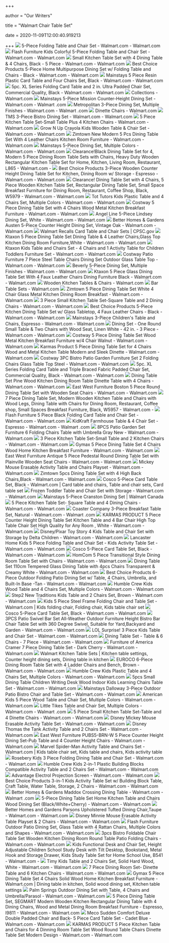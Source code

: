 +++
        
author = "Our Writers"
        
title = "Walmart Chair Table Set"
        
date = 2020-11-09T12:00:40.919213
        
+++
[ ![](https://i5.walmartimages.com/asr/0f20a4ce-f61a-4a56-ae0d-12936c2a2c5f_1.0b95343e22f6cf224a66f927da853bc1.jpeg?odnWidth=612&odnHeight=612&odnBg=ffffff)](https://i5.walmartimages.com/asr/0f20a4ce-f61a-4a56-ae0d-12936c2a2c5f_1.0b95343e22f6cf224a66f927da853bc1.jpeg?odnWidth=612&odnHeight=612&odnBg=ffffff) 5-Piece Folding Table and Chair Set - Walmart.com - Walmart.com
[ ![](https://i5.walmartimages.com/asr/9d0a272e-8e09-4c5a-ade1-e0e2161e2866_2.0bdfc627ecacc165975de632806802c0.jpeg?odnWidth=612&odnHeight=612&odnBg=ffffff)](https://i5.walmartimages.com/asr/9d0a272e-8e09-4c5a-ade1-e0e2161e2866_2.0bdfc627ecacc165975de632806802c0.jpeg?odnWidth=612&odnHeight=612&odnBg=ffffff) Flash Furniture Kids Colorful 5-Piece Folding Table and Chair Set - Walmart.com  - Walmart.com
[ ![](https://i5.walmartimages.com/asr/8f9f086c-7162-4131-949a-0c20d801e239_1.9379f16992e3290f9c4945410fd1266e.jpeg)](https://i5.walmartimages.com/asr/8f9f086c-7162-4131-949a-0c20d801e239_1.9379f16992e3290f9c4945410fd1266e.jpeg) Small Kitchen Table Set with 4 Dining Table & 4 Chairs&#44; Black - 5 Piece  - Walmart.com - Walmart.com
[ ![](https://i5.walmartimages.com/asr/56fedf74-1113-42d0-bf02-0d57cd2ea81a_1.b3612b98379f7ef8850cde1a241a9151.jpeg)](https://i5.walmartimages.com/asr/56fedf74-1113-42d0-bf02-0d57cd2ea81a_1.b3612b98379f7ef8850cde1a241a9151.jpeg) Best Choice Products 5-Piece Home Multipurpose Dining Set w/ Folding Table  and Chairs - Black - Walmart.com - Walmart.com
[ ![](https://i5.walmartimages.com/asr/421d20e3-4f23-46a7-8ca4-0de8ca3b0587_1.982e6daeb0186f98d49bb3b5135913ca.jpeg?odnWidth=612&odnHeight=612&odnBg=ffffff)](https://i5.walmartimages.com/asr/421d20e3-4f23-46a7-8ca4-0de8ca3b0587_1.982e6daeb0186f98d49bb3b5135913ca.jpeg?odnWidth=612&odnHeight=612&odnBg=ffffff) Mainstays 5 Piece Resin Plastic Card Table and Four Chairs Set, Black -  Walmart.com - Walmart.com
[ ![](https://i5.walmartimages.com/asr/378fb9b9-4793-4473-b0fa-c38f71df3f29_1.81c88f0d382ddab5edd7060c32c8679d.jpeg?odnWidth=612&odnHeight=612&odnBg=ffffff)](https://i5.walmartimages.com/asr/378fb9b9-4793-4473-b0fa-c38f71df3f29_1.81c88f0d382ddab5edd7060c32c8679d.jpeg?odnWidth=612&odnHeight=612&odnBg=ffffff) 5pc. XL Series Folding Card Table and 2 in. Ultra Padded Chair Set,  Commercial Quality, Black - Walmart.com - Walmart.com
[ ![](https://i5.walmartimages.com/asr/2d0a736c-6fd4-4c1d-a4e4-a94c8f5c3c9e_1.16281888b8920ce2eff409241e8d9d4f.jpeg?odnWidth=450&odnHeight=450&odnBg=ffffff)](https://i5.walmartimages.com/asr/2d0a736c-6fd4-4c1d-a4e4-a94c8f5c3c9e_1.16281888b8920ce2eff409241e8d9d4f.jpeg?odnWidth=450&odnHeight=450&odnBg=ffffff) Collections - Walmart.com
[ ![](https://i5.walmartimages.com/asr/658aa487-6a93-4dbe-b2e2-3f842c5fbcca_1.2c63c27c7fc213cd9b00839d00160b80.jpeg?odnWidth=612&odnHeight=612&odnBg=ffffff)](https://i5.walmartimages.com/asr/658aa487-6a93-4dbe-b2e2-3f842c5fbcca_1.2c63c27c7fc213cd9b00839d00160b80.jpeg?odnWidth=612&odnHeight=612&odnBg=ffffff) Mainstays 5-Piece Mission Counter-Height Dining Set - Walmart.com - Walmart .com
[ ![](https://i5.walmartimages.com/asr/35b4b8ee-222c-4fb4-92a6-1d639b9940a7_1.1f9eb59a1b4250301cb52f8966b8d340.jpeg?odnWidth=612&odnHeight=612&odnBg=ffffff)](https://i5.walmartimages.com/asr/35b4b8ee-222c-4fb4-92a6-1d639b9940a7_1.1f9eb59a1b4250301cb52f8966b8d340.jpeg?odnWidth=612&odnHeight=612&odnBg=ffffff) Metropolitan 3-Piece Dining Set, Multiple Finishes - Walmart.com - Walmart .com
[ ![](https://i5.walmartimages.com/asr/abe25048-013e-4a6a-9832-8ec27a82c270_1.acdbd446891e4f536ea3f6a07b67c7ed.jpeg)](https://i5.walmartimages.com/asr/abe25048-013e-4a6a-9832-8ec27a82c270_1.acdbd446891e4f536ea3f6a07b67c7ed.jpeg) Dinette Chairs - Walmart.com
[ ![](https://i5.walmartimages.com/asr/46bd3dfd-bc3b-4962-bb2c-c049bd11df5b_1.072a2a020128ca360cd24454f6226d20.jpeg)](https://i5.walmartimages.com/asr/46bd3dfd-bc3b-4962-bb2c-c049bd11df5b_1.072a2a020128ca360cd24454f6226d20.jpeg) TMS 3-Piece Bistro Dining Set - Walmart.com - Walmart.com
[ ![](https://i5.walmartimages.com/asr/1249a574-74ed-40f7-933c-eaa46d8fad53_1.454816d661492d1d6a9fcdbf24d33d23.jpeg?odnWidth=612&odnHeight=612&odnBg=ffffff)](https://i5.walmartimages.com/asr/1249a574-74ed-40f7-933c-eaa46d8fad53_1.454816d661492d1d6a9fcdbf24d33d23.jpeg?odnWidth=612&odnHeight=612&odnBg=ffffff) 5 Piece Kitchen Table Set-Small Table Plus 4 Kitchen Chairs - Walmart.com -  Walmart.com
[ ![](https://i5.walmartimages.com/asr/926df0c0-e833-4e6a-920b-7f9dee874b23_1.5c76a1cd0e17ab043794cfb1b8d41232.jpeg?odnWidth=612&odnHeight=612&odnBg=ffffff)](https://i5.walmartimages.com/asr/926df0c0-e833-4e6a-920b-7f9dee874b23_1.5c76a1cd0e17ab043794cfb1b8d41232.jpeg?odnWidth=612&odnHeight=612&odnBg=ffffff) Grow N Up Crayola Kids Wooden Table & Chair Set - Walmart.com - Walmart.com
[ ![](https://i5.walmartimages.com/asr/bcbdce6e-252c-4a99-bf8c-b6bac994bcf8.ca30eb6183c28be5b5556cc8664229c2.jpeg?odnWidth=612&odnHeight=612&odnBg=ffffff)](https://i5.walmartimages.com/asr/bcbdce6e-252c-4a99-bf8c-b6bac994bcf8.ca30eb6183c28be5b5556cc8664229c2.jpeg?odnWidth=612&odnHeight=612&odnBg=ffffff) Zimtown New Modern 5 Pcs Dining Table Set With 4 Leather Chairs Kitchen  Room Furniture - Walmart.com - Walmart.com
[ ![](https://i5.walmartimages.com/asr/fa44a87f-8b85-4f61-84e0-831630fe6eb7_1.4a461d9a81069c3889e3036e6a734a5f.jpeg)](https://i5.walmartimages.com/asr/fa44a87f-8b85-4f61-84e0-831630fe6eb7_1.4a461d9a81069c3889e3036e6a734a5f.jpeg) Mainstays 5-Piece Dining Set, Multiple Colors - Walmart.com - Walmart.com
[ ![](https://i5.walmartimages.com/asr/3b935cb0-db30-42b6-9f78-a7d9f790d0cc_2.1390580115319c875ab8fe3ef2a82cf9.jpeg?odnWidth=612&odnHeight=612&odnBg=ffffff)](https://i5.walmartimages.com/asr/3b935cb0-db30-42b6-9f78-a7d9f790d0cc_2.1390580115319c875ab8fe3ef2a82cf9.jpeg?odnWidth=612&odnHeight=612&odnBg=ffffff) Clearance!Black Dining Table Set for 4, Modern 5 Piece Dining Room Table  Sets with Chairs, Heavy Duty Wooden Rectangular Kitchen Table Set for Home,  Kitchen, Living Room, Restaurant, L865 - Walmart.com -
[ ![](https://i5.walmartimages.com/asr/c157400b-7407-487f-b67d-3bde95705909.1a1b4903c60a7f49e47efa5a1a4837c0.jpeg?odnWidth=612&odnHeight=612&odnBg=ffffff)](https://i5.walmartimages.com/asr/c157400b-7407-487f-b67d-3bde95705909.1a1b4903c60a7f49e47efa5a1a4837c0.jpeg?odnWidth=612&odnHeight=612&odnBg=ffffff) Best Choice Products 3-Piece Wooden Counter Height Dining Table Set for  Kitchen, Dining Room w/ Storage - Espresso - Walmart.com - Walmart.com
[ ![](https://i5.walmartimages.com/asr/1fd6538a-15c8-4ce1-9c88-bf9a4c4b77a5_2.7c2ff1a18cc6ebf027f3885c59fa7c5b.jpeg?odnWidth=612&odnHeight=612&odnBg=ffffff)](https://i5.walmartimages.com/asr/1fd6538a-15c8-4ce1-9c88-bf9a4c4b77a5_2.7c2ff1a18cc6ebf027f3885c59fa7c5b.jpeg?odnWidth=612&odnHeight=612&odnBg=ffffff) Clearance! Dining Table Set with 4 Chairs, 5 Piece Wooden Kitchen Table Set,  Rectangular Dining Table Set, Small Space Breakfast Furniture for Dining  Room, Restaurant, Coffee Shop, Black, W5979 - Walmart.com - Walmart.com
[ ![](https://i5.walmartimages.com/asr/ea09f010-8c31-4a97-9937-bcc9757c63f7_1.f828a9ab56350e1e277ec48da8f2dc56.jpeg?odnWidth=612&odnHeight=612&odnBg=ffffff)](https://i5.walmartimages.com/asr/ea09f010-8c31-4a97-9937-bcc9757c63f7_1.f828a9ab56350e1e277ec48da8f2dc56.jpeg?odnWidth=612&odnHeight=612&odnBg=ffffff) Tot Tutors Kids Plastic Table and 4 Chairs Set, Multiple Colors - Walmart.com  - Walmart.com
[ ![](https://i5.walmartimages.com/asr/7b89932c-f0d8-407e-8bf0-ce4953f30899_1.629b195aa5b7cbac47011509c9572e99.jpeg?odnWidth=612&odnHeight=612&odnBg=ffffff)](https://i5.walmartimages.com/asr/7b89932c-f0d8-407e-8bf0-ce4953f30899_1.629b195aa5b7cbac47011509c9572e99.jpeg?odnWidth=612&odnHeight=612&odnBg=ffffff) Costway 5 Piece Dining Table Set with 4 Chairs Wood Metal Kitchen Breakfast  Furniture - Walmart.com - Walmart.com
[ ![](https://i5.walmartimages.com/asr/2be70afa-231d-4ea3-af14-136c1829d6dd_1.e895ec57c3aaba0c315ba4ec519851dc.jpeg?odnWidth=612&odnHeight=612&odnBg=ffffff)](https://i5.walmartimages.com/asr/2be70afa-231d-4ea3-af14-136c1829d6dd_1.e895ec57c3aaba0c315ba4ec519851dc.jpeg?odnWidth=612&odnHeight=612&odnBg=ffffff) Angel Line 5-Piece Lindsey Dining Set, White - Walmart.com - Walmart.com
[ ![](https://i5.walmartimages.com/asr/1e783227-bd02-468e-a441-a42ca570219f_1.75a4dae2a5e911aff936bea6d1cf5e85.jpeg?odnWidth=612&odnHeight=612&odnBg=ffffff)](https://i5.walmartimages.com/asr/1e783227-bd02-468e-a441-a42ca570219f_1.75a4dae2a5e911aff936bea6d1cf5e85.jpeg?odnWidth=612&odnHeight=612&odnBg=ffffff) Better Homes & Gardens Austen 5-Piece Counter Height Dining Set, Vintage  Oak - Walmart.com - Walmart.com
[ ![](https://www.cpsc.gov/s3fs-public/Recall.2014.14075.5pcfoldingsetLARGE.jpg)](https://www.cpsc.gov/s3fs-public/Recall.2014.14075.5pcfoldingsetLARGE.jpg) Walmart Recalls Card Table and Chair Sets | CPSC.gov
[ ![](https://i5.walmartimages.com/asr/fe24714c-f3f5-45cd-ae79-75ff09168a9a_1.90d9e021e85534a20a33c92336e8c207.jpeg?odnWidth=612&odnHeight=612&odnBg=ffffff)](https://i5.walmartimages.com/asr/fe24714c-f3f5-45cd-ae79-75ff09168a9a_1.90d9e021e85534a20a33c92336e8c207.jpeg?odnWidth=612&odnHeight=612&odnBg=ffffff) Ktaxon 5 Piece Dining Table Set Dining Table & 4 Leather Chairs,Glass Top  Kitchen Dining Room Furniture,White - Walmart.com - Walmart.com
[ ![](https://i5.walmartimages.com/asr/2ce4dd14-3299-4d68-bf65-1d2896193310.e848f421cdedfaa40c8378a3f8265c52.jpeg?odnWidth=612&odnHeight=612&odnBg=ffffff)](https://i5.walmartimages.com/asr/2ce4dd14-3299-4d68-bf65-1d2896193310.e848f421cdedfaa40c8378a3f8265c52.jpeg?odnWidth=612&odnHeight=612&odnBg=ffffff) Ktaxon Kids Table and Chairs Set - 4 Chairs and 1 Activity Table for  Children Toddlers Furniture Set - Walmart.com - Walmart.com
[ ![](https://i5.walmartimages.com/asr/94c8c002-11d6-4942-98bf-4f63234f3988_1.65d0f02c9369a7fb97be5bda3ded0e62.jpeg?odnWidth=612&odnHeight=612&odnBg=ffffff)](https://i5.walmartimages.com/asr/94c8c002-11d6-4942-98bf-4f63234f3988_1.65d0f02c9369a7fb97be5bda3ded0e62.jpeg?odnWidth=612&odnHeight=612&odnBg=ffffff) Costway Patio Furniture 7 Piece Steel Table Chairs Dining Set Outdoor Glass  Table Top - Walmart.com - Walmart.com
[ ![](https://i5.walmartimages.com/asr/c699db64-7359-46b2-be17-d19e34b2c61d_1.aa4e96a6e5f7208e70531e102f453c67.jpeg)](https://i5.walmartimages.com/asr/c699db64-7359-46b2-be17-d19e34b2c61d_1.aa4e96a6e5f7208e70531e102f453c67.jpeg) Beverly 5-Piece Dining Set, Multiple Finishes - Walmart.com - Walmart.com
[ ![](https://i5.walmartimages.com/asr/ff05a84d-7ee5-495d-a167-bf569498bd49_1.bede850f2502c9460542db738c253ed2.jpeg?odnWidth=612&odnHeight=612&odnBg=ffffff)](https://i5.walmartimages.com/asr/ff05a84d-7ee5-495d-a167-bf569498bd49_1.bede850f2502c9460542db738c253ed2.jpeg?odnWidth=612&odnHeight=612&odnBg=ffffff) Ktaxon 5 Piece Glass Dining Table Set With 4 Faux Leather Chairs Dining  Furniture Black - Walmart.com - Walmart.com
[ ![](https://i5.walmartimages.com/asr/215616d9-5bca-4aa5-9bb1-496fea5ebe9b_1.fdae7201bf5cf769127e2e1c062ef208.jpeg)](https://i5.walmartimages.com/asr/215616d9-5bca-4aa5-9bb1-496fea5ebe9b_1.fdae7201bf5cf769127e2e1c062ef208.jpeg) Wooden Kitchen Tables & Chairs - Walmart.com
[ ![](https://i5.walmartimages.com/asr/1c3a3a9f-bb8a-4c7e-9a23-d5e74607d50a_1.e7c7f93bea38bee52675001c54e26daf.jpeg)](https://i5.walmartimages.com/asr/1c3a3a9f-bb8a-4c7e-9a23-d5e74607d50a_1.e7c7f93bea38bee52675001c54e26daf.jpeg) Bar Table Sets - Walmart.com
[ ![](https://i5.walmartimages.com/asr/5008ee0a-7941-48f0-8fb6-39a8af652094_1.918c6cccbc9b2d606c51d596b098ebdc.jpeg?odnWidth=612&odnHeight=612&odnBg=ffffff)](https://i5.walmartimages.com/asr/5008ee0a-7941-48f0-8fb6-39a8af652094_1.918c6cccbc9b2d606c51d596b098ebdc.jpeg?odnWidth=612&odnHeight=612&odnBg=ffffff) Zimtown 5 Piece Dining Table Set White 4 Chair Glass Metal Kitchen Dining  Room Breakfast - Walmart.com - Walmart.com
[ ![](https://i5.walmartimages.com/asr/d0aa86e8-d818-4d4c-ba44-9f7e6620bb96_1.90f50e1b91005aa7c50d7e597748056c.jpeg?odnWidth=612&odnHeight=612&odnBg=ffffff)](https://i5.walmartimages.com/asr/d0aa86e8-d818-4d4c-ba44-9f7e6620bb96_1.90f50e1b91005aa7c50d7e597748056c.jpeg?odnWidth=612&odnHeight=612&odnBg=ffffff) 3 Piece Small Kitchen Table Set-Square Table and 2 Dining Chairs - Walmart.com  - Walmart.com
[ ![](https://i5.walmartimages.com/asr/a251ea6a-f3b8-4e93-877e-a4161680afe0.da477f6d2c4ac0839b2969421d52a306.jpeg?odnWidth=612&odnHeight=612&odnBg=ffffff)](https://i5.walmartimages.com/asr/a251ea6a-f3b8-4e93-877e-a4161680afe0.da477f6d2c4ac0839b2969421d52a306.jpeg?odnWidth=612&odnHeight=612&odnBg=ffffff) Best Choice Products 5-Piece Kitchen Dining Table Set w/ Glass Tabletop, 4  Faux Leather Chairs - Black - Walmart.com - Walmart.com
[ ![](https://i5.walmartimages.com/asr/20ea1090-811c-4820-8302-db492898955c_1.08541512a04cc431686d0ecdea195777.jpeg)](https://i5.walmartimages.com/asr/20ea1090-811c-4820-8302-db492898955c_1.08541512a04cc431686d0ecdea195777.jpeg) Mainstays 3-Piece Children's Table and Chairs, Espresso - Walmart.com -  Walmart.com
[ ![](https://i5.walmartimages.com/asr/2b1c5c2b-5bdf-45d1-bb21-77649b801145_1.34735c106d4383dc7a93b8368e054cdd.jpeg?odnWidth=612&odnHeight=612&odnBg=ffffff)](https://i5.walmartimages.com/asr/2b1c5c2b-5bdf-45d1-bb21-77649b801145_1.34735c106d4383dc7a93b8368e054cdd.jpeg?odnWidth=612&odnHeight=612&odnBg=ffffff) Dining Set - One Round Small Table & Two Chairs with Wood Seat&#44; Linen  White - 42 in. - 3 Piece - Walmart.com - Walmart.com
[ ![](https://i5.walmartimages.com/asr/1eeef085-ad5f-4948-abc3-37a863bf2007_1.47e7f50ad9b5b3e181c2de4dde4dc3ac.jpeg?odnWidth=612&odnHeight=612&odnBg=ffffff)](https://i5.walmartimages.com/asr/1eeef085-ad5f-4948-abc3-37a863bf2007_1.47e7f50ad9b5b3e181c2de4dde4dc3ac.jpeg?odnWidth=612&odnHeight=612&odnBg=ffffff) Costway 5 Piece Dining Table Set Wood Metal Kitchen Breakfast Furniture w/4  Chair Walnut - Walmart.com - Walmart.com
[ ![](https://i5.walmartimages.com/asr/021151e1-1025-4856-bd92-285343a85684_1.b29d06c439838d782ab806245a63ff40.jpeg?odnWidth=612&odnHeight=612&odnBg=ffffff)](https://i5.walmartimages.com/asr/021151e1-1025-4856-bd92-285343a85684_1.b29d06c439838d782ab806245a63ff40.jpeg?odnWidth=612&odnHeight=612&odnBg=ffffff) Karmas Product 5 Piece Dining Table Set for 4 Chairs Wood and Metal Kitchen  Table Modern and Sleek Dinette - Walmart.com - Walmart.com
[ ![](https://i5.walmartimages.com/asr/3980ca2e-790e-4f86-9d80-8d57ab83a487_1.cf55240ef27570dfc816a31934d12552.jpeg?odnWidth=612&odnHeight=612&odnBg=ffffff)](https://i5.walmartimages.com/asr/3980ca2e-790e-4f86-9d80-8d57ab83a487_1.cf55240ef27570dfc816a31934d12552.jpeg?odnWidth=612&odnHeight=612&odnBg=ffffff) Costway 3PC Bistro Patio Garden Furniture Set 2 Folding Chairs Glass Table  Top Steel - Walmart.com - Walmart.com
[ ![](https://i5.walmartimages.com/asr/67cc3f7a-a0f4-4aa2-9bfd-8684b875571c_1.5f9986e6c70d55b3967f4ab08101b828.jpeg?odnWidth=612&odnHeight=612&odnBg=ffffff)](https://i5.walmartimages.com/asr/67cc3f7a-a0f4-4aa2-9bfd-8684b875571c_1.5f9986e6c70d55b3967f4ab08101b828.jpeg?odnWidth=612&odnHeight=612&odnBg=ffffff) 5pc. XL Series Folding Card Table and Triple Braced Fabric Padded Chair Set,  Commercial Quality, Black - Walmart.com - Walmart.com
[ ![](https://i5.walmartimages.com/asr/9f04ed75-8d66-47b7-8872-f128f299d64c_1.e98aff547ec716825262f4139c38e9ce.jpeg?odnWidth=612&odnHeight=612&odnBg=ffffff)](https://i5.walmartimages.com/asr/9f04ed75-8d66-47b7-8872-f128f299d64c_1.e98aff547ec716825262f4139c38e9ce.jpeg?odnWidth=612&odnHeight=612&odnBg=ffffff) Dining Table Set Pine Wood Kitchen Dining Room Table Dinette Table with 4  Chairs - Walmart.com - Walmart.com
[ ![](https://i5.walmartimages.com/asr/f6be9bdc-70ff-42b6-9b83-dd159b796cc5_1.d67571991353808784c45f34c3ab26bb.jpeg?odnWidth=612&odnHeight=612&odnBg=ffffff)](https://i5.walmartimages.com/asr/f6be9bdc-70ff-42b6-9b83-dd159b796cc5_1.d67571991353808784c45f34c3ab26bb.jpeg?odnWidth=612&odnHeight=612&odnBg=ffffff) East West Furniture Boston 5 Piece Round Dining Table Set with Wooden Seat  Chairs - Walmart.com - Walmart.com
[ ![](https://i5.walmartimages.com/asr/e8be358d-c0d2-402a-ba75-ba8c1d91e577_1.9348c5db7ade77b15aa6899797fb92e9.jpeg?odnWidth=612&odnHeight=612&odnBg=ffffff)](https://i5.walmartimages.com/asr/e8be358d-c0d2-402a-ba75-ba8c1d91e577_1.9348c5db7ade77b15aa6899797fb92e9.jpeg?odnWidth=612&odnHeight=612&odnBg=ffffff) 7 Piece Dining Table Set, Modern Wooden Kitchen Table and Chairs with Wood  Legs, Dining Table with Chairs for Dining Room, Restaurant, Coffee shop,  Small Spaces Breakfast Furniture, Black, W5957 - Walmart.com -
[ ![](https://i5.walmartimages.com/asr/d7759955-e48e-4d24-94c6-7224113db9bf_1.7f405077ebbcc346a901d54076ca0ee4.jpeg?odnWidth=612&odnHeight=612&odnBg=ffffff)](https://i5.walmartimages.com/asr/d7759955-e48e-4d24-94c6-7224113db9bf_1.7f405077ebbcc346a901d54076ca0ee4.jpeg?odnWidth=612&odnHeight=612&odnBg=ffffff) Flash Furniture 5 Piece Black Folding Card Table and Chair Set - Walmart.com  - Walmart.com
[ ![](https://i5.walmartimages.com/asr/014225b7-f348-4576-af01-871234cf7e6b_2.53d058d41bc4937fb4bc059faf3df7a8.jpeg?odnWidth=612&odnHeight=612&odnBg=ffffff)](https://i5.walmartimages.com/asr/014225b7-f348-4576-af01-871234cf7e6b_2.53d058d41bc4937fb4bc059faf3df7a8.jpeg?odnWidth=612&odnHeight=612&odnBg=ffffff) KidKraft Farmhouse Table & 4 Chair Set - Espresso - Walmart.com - Walmart .com
[ ![](https://i5.walmartimages.com/asr/64c25f92-d422-4205-b73c-aced390e2489_1.2a8d8436d48a3218d7314e7272e64573.jpeg)](https://i5.walmartimages.com/asr/64c25f92-d422-4205-b73c-aced390e2489_1.2a8d8436d48a3218d7314e7272e64573.jpeg) 8PCS Patio Garden Set Furniture 6 Folding Chairs Table with Umbrella Gray  New - Walmart.com - Walmart.com
[ ![](https://i5.walmartimages.com/asr/055ea9bd-03da-4bf6-b19b-83eed4aaea1e_1.37c3daa30d64d99efe77452c62b24c34.jpeg?odnWidth=612&odnHeight=612&odnBg=ffffff)](https://i5.walmartimages.com/asr/055ea9bd-03da-4bf6-b19b-83eed4aaea1e_1.37c3daa30d64d99efe77452c62b24c34.jpeg?odnWidth=612&odnHeight=612&odnBg=ffffff) 3 Piece Kitchen Table Set-Small Table and 2 Kitchen Chairs - Walmart.com -  Walmart.com
[ ![](https://i5.walmartimages.com/asr/2e4f28d6-4f28-4750-a40a-87e3961192d1_1.20829a851ae2cb6084d05ec0f33fed53.jpeg?odnWidth=612&odnHeight=612&odnBg=ffffff)](https://i5.walmartimages.com/asr/2e4f28d6-4f28-4750-a40a-87e3961192d1_1.20829a851ae2cb6084d05ec0f33fed53.jpeg?odnWidth=612&odnHeight=612&odnBg=ffffff) Gymax 5 Piece Dining Table Set 4 Chairs Wood Home Kitchen Breakfast  Furniture - Walmart.com - Walmart.com
[ ![](https://i5.walmartimages.com/asr/3f3734e0-e88f-4c13-b9f7-87d6fe6e4421_1.05685f07ad2fa4968bcc5389ab4c2cce.jpeg?odnWidth=612&odnHeight=612&odnBg=ffffff)](https://i5.walmartimages.com/asr/3f3734e0-e88f-4c13-b9f7-87d6fe6e4421_1.05685f07ad2fa4968bcc5389ab4c2cce.jpeg?odnWidth=612&odnHeight=612&odnBg=ffffff) East West Furniture Antique 5 Piece Pedestal Round Dining Table Set with  Plainville Wooden Seat Chairs - Walmart.com - Walmart.com
[ ![](https://i5.walmartimages.com/asr/de1f7ea3-e648-4a61-8fa8-f53d8e336080_1.968f1b40ab7ce1215607cb6c2bcb62a8.jpeg)](https://i5.walmartimages.com/asr/de1f7ea3-e648-4a61-8fa8-f53d8e336080_1.968f1b40ab7ce1215607cb6c2bcb62a8.jpeg) Mickey Mouse Erasable Activity Table and Chairs Playset - Walmart.com -  Walmart.com
[ ![](https://i5.walmartimages.com/asr/db13b25e-fe6a-4294-a348-dba4bfac706d.d56990d856a7bd5b05ee9e1fe9805e6e.jpeg?odnWidth=612&odnHeight=612&odnBg=ffffff)](https://i5.walmartimages.com/asr/db13b25e-fe6a-4294-a348-dba4bfac706d.d56990d856a7bd5b05ee9e1fe9805e6e.jpeg?odnWidth=612&odnHeight=612&odnBg=ffffff) Zimtown 5pcs Dining Table Set with 4 High Back Chairs,Black - Walmart.com -  Walmart.com
[ ![](https://i.pinimg.com/originals/b5/42/bf/b542bfb1e5dd315c83d5d0fe64bd7509.jpg)](https://i.pinimg.com/originals/b5/42/bf/b542bfb1e5dd315c83d5d0fe64bd7509.jpg) Cosco 5-Piece Card Table Set, Black - Walmart.com | Card table and chairs,  Table and chair sets, Card table set
[ ![](https://i5.walmartimages.com/asr/b0dfb3b6-6d8c-41f3-8797-1c6e8fe0104c_1.39b075c58a615842cc011f13ed3b9686.jpeg?odnWidth=612&odnHeight=612&odnBg=ffffff)](https://i5.walmartimages.com/asr/b0dfb3b6-6d8c-41f3-8797-1c6e8fe0104c_1.39b075c58a615842cc011f13ed3b9686.jpeg?odnWidth=612&odnHeight=612&odnBg=ffffff) Frozen Toddler Table and Chair Set with Storage - Walmart.com - Walmart.com
[ ![](https://i5.walmartimages.ca/images/Enlarge/302/433/6000201302433.jpg)](https://i5.walmartimages.ca/images/Enlarge/302/433/6000201302433.jpg) Mainstays 5-Piece Cranston Dining Set | Walmart Canada
[ ![](https://i5.walmartimages.com/asr/2e13834a-e1d8-4bdb-ac2e-26e0fb16fe01_1.82a998ae07c5b4e075435b428964d405.jpeg?odnWidth=612&odnHeight=612&odnBg=ffffff)](https://i5.walmartimages.com/asr/2e13834a-e1d8-4bdb-ac2e-26e0fb16fe01_1.82a998ae07c5b4e075435b428964d405.jpeg?odnWidth=612&odnHeight=612&odnBg=ffffff) 5 Piece Kitchen Table Set- Square Table and 4 Dining Chairs - Walmart.com -  Walmart.com
[ ![](https://i5.walmartimages.com/asr/0b054a25-baca-49ae-b5cd-1de12c66d1d6_1.fc854a491419a0ee207342be92616d1d.jpeg?odnWidth=612&odnHeight=612&odnBg=ffffff)](https://i5.walmartimages.com/asr/0b054a25-baca-49ae-b5cd-1de12c66d1d6_1.fc854a491419a0ee207342be92616d1d.jpeg?odnWidth=612&odnHeight=612&odnBg=ffffff) Coaster Company 3-Piece Breakfast Table Set, Natural - Walmart.com - Walmart .com
[ ![](https://i5.walmartimages.com/asr/f5d881dd-7275-4d14-8da6-52e126145cbe_1.ef4c6d2cc6174c0b1de64e3bf5942d4f.jpeg?odnWidth=612&odnHeight=612&odnBg=ffffff)](https://i5.walmartimages.com/asr/f5d881dd-7275-4d14-8da6-52e126145cbe_1.ef4c6d2cc6174c0b1de64e3bf5942d4f.jpeg?odnWidth=612&odnHeight=612&odnBg=ffffff) KARMAS PRODUCT 5 Piece Counter Height Dining Table Set Kitchen Table and 4  Bar Chair High Top Table Chair Set High Quality for Any Room , White -  Walmart.com - Walmart.com
[ ![](https://i5.walmartimages.com/asr/4afec34c-a242-4f28-8f24-a9195bfcb336_1.00bbbcbd804a51359d756812ba9ef6bd.jpeg?odnWidth=612&odnHeight=612&odnBg=ffffff)](https://i5.walmartimages.com/asr/4afec34c-a242-4f28-8f24-a9195bfcb336_1.00bbbcbd804a51359d756812ba9ef6bd.jpeg?odnWidth=612&odnHeight=612&odnBg=ffffff) Disney/Pixar Toy Story 4 Kids Table and Chair Set with Storage by Delta  Children - Walmart.com - Walmart.com
[ ![](https://i5.walmartimages.com/asr/a41fc139-e2f1-4369-b2e4-6c69bddd2e52.6e3d78b08b407aec5e4e2f9e58eb8aa0.jpeg?odnWidth=612&odnHeight=612&odnBg=ffffff)](https://i5.walmartimages.com/asr/a41fc139-e2f1-4369-b2e4-6c69bddd2e52.6e3d78b08b407aec5e4e2f9e58eb8aa0.jpeg?odnWidth=612&odnHeight=612&odnBg=ffffff) Lancaster Home Kids 5 Piece Folding Table and Chair Set - Kids Activity Table  Set - Walmart.com - Walmart.com
[ ![](https://i5.walmartimages.com/asr/2751deb7-38ad-4116-ab99-097ffc8d6647_1.0aa1e95b6bea129c49f3a13c392f0c05.jpeg)](https://i5.walmartimages.com/asr/2751deb7-38ad-4116-ab99-097ffc8d6647_1.0aa1e95b6bea129c49f3a13c392f0c05.jpeg) Cosco 5-Piece Card Table Set, Black - Walmart.com - Walmart.com
[ ![](https://i5.walmartimages.com/asr/18fc35c2-6fd2-4895-bba5-70f23ab795a0.88e4144fa9923698580c6f31d203c692.jpeg?odnWidth=612&odnHeight=612&odnBg=ffffff)](https://i5.walmartimages.com/asr/18fc35c2-6fd2-4895-bba5-70f23ab795a0.88e4144fa9923698580c6f31d203c692.jpeg?odnWidth=612&odnHeight=612&odnBg=ffffff) HomCom 5 Piece Transitional Style Dining Room Table Set with Chairs -  Walmart.com - Walmart.com
[ ![](https://i5.walmartimages.com/asr/f6110e58-f3a8-460f-9860-13c61f6fa4fb_1.71190415794dc5dd7ca07172ef3f96b4.jpeg?odnWidth=612&odnHeight=612&odnBg=ffffff)](https://i5.walmartimages.com/asr/f6110e58-f3a8-460f-9860-13c61f6fa4fb_1.71190415794dc5dd7ca07172ef3f96b4.jpeg?odnWidth=612&odnHeight=612&odnBg=ffffff) Dining Table Set 110cm Tempered Glass Dining Table with 4pcs Chairs  Transparent & Creamy White - Walmart.com - Walmart.com
[ ![](https://i5.walmartimages.com/asr/18d629a6-d217-453c-b02d-5996fd9388ec.e8608698138652d38444325393865084.jpeg?odnWidth=612&odnHeight=612&odnBg=ffffff)](https://i5.walmartimages.com/asr/18d629a6-d217-453c-b02d-5996fd9388ec.e8608698138652d38444325393865084.jpeg?odnWidth=612&odnHeight=612&odnBg=ffffff) Best Choice Products 6-Piece Outdoor Folding Patio Dining Set w/ Table, 4  Chairs, Umbrella, and Built-In Base -Tan - Walmart.com - Walmart.com
[ ![](https://i5.walmartimages.com/asr/578a2580-285c-4f43-8ff2-4b376645b45e_3.ddff07c20f2b1a85909ed55ef77b4048.jpeg?odnWidth=612&odnHeight=612&odnBg=ffffff)](https://i5.walmartimages.com/asr/578a2580-285c-4f43-8ff2-4b376645b45e_3.ddff07c20f2b1a85909ed55ef77b4048.jpeg?odnWidth=612&odnHeight=612&odnBg=ffffff) Humble Crew Kids Wood Table and 4 Chairs Set, Multiple Colors - Walmart.com  - Walmart.com
[ ![](https://i5.walmartimages.com/asr/f95c6d31-61c8-4d8e-bad5-564690b19d6a_1.eb7dbc67d4ac4f3a9892471e49fa7752.jpeg)](https://i5.walmartimages.com/asr/f95c6d31-61c8-4d8e-bad5-564690b19d6a_1.eb7dbc67d4ac4f3a9892471e49fa7752.jpeg) Step2 New Traditions Kids Table and 2 Chairs Set, Brown - Walmart.com -  Walmart.com
[ ![](https://i.pinimg.com/originals/3c/79/9e/3c799e03439e04b5f172db3f67720839.jpg)](https://i.pinimg.com/originals/3c/79/9e/3c799e03439e04b5f172db3f67720839.jpg) Kids 5 Piece Steel Frame Folding Chair and Table Set - Walmart.com | Kids  folding chair, Folding chair, Kids table chair set
[ ![](https://i5.walmartimages.com/asr/dcb01abd-707c-4d90-b26f-51f9b82d4486_2.08f4334204676eefc6742b2765d804ae.jpeg)](https://i5.walmartimages.com/asr/dcb01abd-707c-4d90-b26f-51f9b82d4486_2.08f4334204676eefc6742b2765d804ae.jpeg) Cosco 5-Piece Card Table Set, Black - Walmart.com - Walmart.com
[ ![](https://i5.walmartimages.com/asr/13b93874-6c9e-491f-bb20-5f0aa9160c6a.3223b822f869c0e52346302a658c3290.jpeg?odnWidth=612&odnHeight=612&odnBg=ffffff)](https://i5.walmartimages.com/asr/13b93874-6c9e-491f-bb20-5f0aa9160c6a.3223b822f869c0e52346302a658c3290.jpeg?odnWidth=612&odnHeight=612&odnBg=ffffff) 3PCS Patio Swivel Bar Set All-Weather Outdoor Furniture Height Bistro Bar Chair  Table Set with 360 Degree Swivel, Suitable for Yard,Backyard and Garden -  Walmart.com - Walmart.com
[ ![](https://i5.walmartimages.com/asr/d8a562de-7623-4fab-81aa-23be96e96cbf_2.534b0d540d874d0a2b1aa053cd3e9c82.jpeg?odnWidth=612&odnHeight=612&odnBg=ffffff)](https://i5.walmartimages.com/asr/d8a562de-7623-4fab-81aa-23be96e96cbf_2.534b0d540d874d0a2b1aa053cd3e9c82.jpeg?odnWidth=612&odnHeight=612&odnBg=ffffff) LOL Surprise! 3 Piece Kids Table and Chair Set - Walmart.com - Walmart.com
[ ![](https://i5.walmartimages.com/asr/34d38707-cfa7-46f5-b4b5-c3c669465156_1.6fa76d76df016834c67e2941d71f065c.jpeg)](https://i5.walmartimages.com/asr/34d38707-cfa7-46f5-b4b5-c3c669465156_1.6fa76d76df016834c67e2941d71f065c.jpeg) Dining Table Set - Table & 6 Chairs - 7 Piece - Walmart.com - Walmart.com
[ ![](https://i5.walmartimages.com/asr/10e37db9-1d06-4149-bf90-94347f72de78_1.b84923f179242331888959b3f7109bc4.jpeg?odnWidth=612&odnHeight=612&odnBg=ffffff)](https://i5.walmartimages.com/asr/10e37db9-1d06-4149-bf90-94347f72de78_1.b84923f179242331888959b3f7109bc4.jpeg?odnWidth=612&odnHeight=612&odnBg=ffffff) Furniture of America Cramer 7 Piece Dining Table Set - Dark Cherry - Walmart.com  - Walmart.com
[ ![](https://i.pinimg.com/474x/23/20/5f/23205f346b2b82d247a31a900636fc5d.jpg)](https://i.pinimg.com/474x/23/20/5f/23205f346b2b82d247a31a900636fc5d.jpg) Walmart Kitchen Table Sets | Kitchen table settings, Counter height dining  sets, Dining table in kitchen
[ ![](https://i5.walmartimages.com/asr/7845d945-6bb9-4c03-9ea0-68ca33830fd1_2.dc7d68a360a2192577ede96ea1b34d4c.jpeg?odnWidth=612&odnHeight=612&odnBg=ffffff)](https://i5.walmartimages.com/asr/7845d945-6bb9-4c03-9ea0-68ca33830fd1_2.dc7d68a360a2192577ede96ea1b34d4c.jpeg?odnWidth=612&odnHeight=612&odnBg=ffffff) EUROCO 6-Piece Dining Room Table Set with 4 Ladder Chairs and Bench, Brown  - Walmart.com - Walmart.com
[ ![](https://i5.walmartimages.com/asr/98228615-fa20-4a96-80c9-f1e595d34e58_3.06479df4906544b53dcb8ae8c81efd36.jpeg?odnWidth=612&odnHeight=612&odnBg=ffffff)](https://i5.walmartimages.com/asr/98228615-fa20-4a96-80c9-f1e595d34e58_3.06479df4906544b53dcb8ae8c81efd36.jpeg?odnWidth=612&odnHeight=612&odnBg=ffffff) Humble Crew Kids Plastic Table and 4 Chairs Set, Multiple Colors - Walmart.com  - Walmart.com
[ ![](https://i5.walmartimages.com/asr/493b7b22-61be-4376-9633-296e38fd140d_1.1985541792fbf4d450b3618a2b5fa8e4.jpeg?odnWidth=612&odnHeight=612&odnBg=ffffff)](https://i5.walmartimages.com/asr/493b7b22-61be-4376-9633-296e38fd140d_1.1985541792fbf4d450b3618a2b5fa8e4.jpeg?odnWidth=612&odnHeight=612&odnBg=ffffff) 5pcs Small Dining Table Children Writing Desk Wood Indoor Kids Learning Chairs  Table Set - Walmart.com - Walmart.com
[ ![](https://i5.walmartimages.com/asr/c6cd68f7-ba5c-4118-a378-71a8eb8eb747_1.c9fbb4ea4c5cde98d0d61a1ab99050af.jpeg?odnWidth=612&odnHeight=612&odnBg=ffffff)](https://i5.walmartimages.com/asr/c6cd68f7-ba5c-4118-a378-71a8eb8eb747_1.c9fbb4ea4c5cde98d0d61a1ab99050af.jpeg?odnWidth=612&odnHeight=612&odnBg=ffffff) Mainstays Dalloway 3-Piece Outdoor Patio Bistro Chair and Table Set -  Walmart.com - Walmart.com
[ ![](https://i5.walmartimages.com/asr/f397d4dc-7622-494c-be38-f3f0d365ebf8_1.a07e79b6c61933f583847388475a3653.jpeg?odnWidth=612&odnHeight=612&odnBg=ffffff)](https://i5.walmartimages.com/asr/f397d4dc-7622-494c-be38-f3f0d365ebf8_1.a07e79b6c61933f583847388475a3653.jpeg?odnWidth=612&odnHeight=612&odnBg=ffffff) American Kids 5 Piece Wood Table and Chair Set, Multiple Colors - Walmart.com  - Walmart.com
[ ![](https://i5.walmartimages.com/asr/eed89d8a-520c-4e39-aca2-defeb350c86f_1.4216ec5c08dffc0089385739a1765626.jpeg?odnWidth=612&odnHeight=612&odnBg=ffffff)](https://i5.walmartimages.com/asr/eed89d8a-520c-4e39-aca2-defeb350c86f_1.4216ec5c08dffc0089385739a1765626.jpeg?odnWidth=612&odnHeight=612&odnBg=ffffff) Little Tikes Table and Chair Set, Multiple Colors - Walmart.com - Walmart .com
[ ![](https://i5.walmartimages.com/asr/050cf788-2db3-4d5e-be9a-7de36182324e_1.076e23fc9daa896b55a2730528cf5452.jpeg?odnWidth=612&odnHeight=612&odnBg=ffffff)](https://i5.walmartimages.com/asr/050cf788-2db3-4d5e-be9a-7de36182324e_1.076e23fc9daa896b55a2730528cf5452.jpeg?odnWidth=612&odnHeight=612&odnBg=ffffff) 5 Piece Small Kitchen Table Set-Table and 4 Dinette Chairs - Walmart.com -  Walmart.com
[ ![](https://i5.walmartimages.com/asr/67df9a8f-ee96-4f51-b96b-a7db942d6eb6_1.bdbcfbd34413eef37699f1b454cb6502.jpeg)](https://i5.walmartimages.com/asr/67df9a8f-ee96-4f51-b96b-a7db942d6eb6_1.bdbcfbd34413eef37699f1b454cb6502.jpeg) Disney Mickey Mouse Erasable Activity Table Set - Walmart.com - Walmart.com
[ ![](https://i5.walmartimages.com/asr/a246d38a-2aab-47b3-9fa1-72edcf74a080_1.c084975c07be5700eb07121d8207c61b.jpeg)](https://i5.walmartimages.com/asr/a246d38a-2aab-47b3-9fa1-72edcf74a080_1.c084975c07be5700eb07121d8207c61b.jpeg) Disney Thomas the Tank Activity Table and 2 Chairs Set - Walmart.com -  Walmart.com
[ ![](https://i5.walmartimages.com/asr/19538f26-c380-45f4-9d94-a2aec3caad45_1.909bdfd7e29db7cd0119af4788eaec56.jpeg?odnWidth=612&odnHeight=612&odnBg=ffffff)](https://i5.walmartimages.com/asr/19538f26-c380-45f4-9d94-a2aec3caad45_1.909bdfd7e29db7cd0119af4788eaec56.jpeg?odnWidth=612&odnHeight=612&odnBg=ffffff) East West Furniture PUBS5-BRN-W 5 Piece Counter Height Dining Set-Pub Table  and 4 Counter Height Chairs - Walmart.com - Walmart.com
[ ![](https://i.pinimg.com/originals/3e/b2/11/3eb211bd1b1199ba72640b94c36159e2.jpg)](https://i.pinimg.com/originals/3e/b2/11/3eb211bd1b1199ba72640b94c36159e2.jpg) Marvel Spider-Man Activity Table and Chairs Set - Walmart.com | Kids table  chair set, Kids table and chairs, Kids activity table
[ ![](https://i5.walmartimages.com/asr/3d976b2f-4852-4597-a6dc-962ef820b21f.cb5b6493557e916dc5759facc3cbc6ab.jpeg?odnWidth=612&odnHeight=612&odnBg=ffffff)](https://i5.walmartimages.com/asr/3d976b2f-4852-4597-a6dc-962ef820b21f.cb5b6493557e916dc5759facc3cbc6ab.jpeg?odnWidth=612&odnHeight=612&odnBg=ffffff) Rosebery Kids 3 Piece Folding Dining Table and Chair Set - Walmart.com -  Walmart.com
[ ![](https://i5.walmartimages.com/asr/8b481264-5f84-4ccf-8aa2-e135092b564c_2.ec27f8998d54cb7d2e47bfa8cee1afd9.jpeg?odnWidth=612&odnHeight=612&odnBg=ffffff)](https://i5.walmartimages.com/asr/8b481264-5f84-4ccf-8aa2-e135092b564c_2.ec27f8998d54cb7d2e47bfa8cee1afd9.jpeg?odnWidth=612&odnHeight=612&odnBg=ffffff) Humble Crew Kids 2-in-1 Plastic Building Blocks Compatible Activity Table  and 2 Chairs Set - Walmart.com - Walmart.com
[ ![](https://i5.walmartimages.com/asr/8c1eb674-88a7-42b0-be27-0e05eb4b17a2_1.6996ed6375e5b0a6061694f85a4f57d1.jpeg)](https://i5.walmartimages.com/asr/8c1eb674-88a7-42b0-be27-0e05eb4b17a2_1.6996ed6375e5b0a6061694f85a4f57d1.jpeg) Advantage Electrol Projection Screen - Walmart.com - Walmart.com
[ ![](https://i5.walmartimages.com/asr/1f37f1ce-e949-4632-99a3-2f7706ce3023.c11afb473456668ac517650b80d7391f.jpeg?odnWidth=612&odnHeight=612&odnBg=ffffff)](https://i5.walmartimages.com/asr/1f37f1ce-e949-4632-99a3-2f7706ce3023.c11afb473456668ac517650b80d7391f.jpeg?odnWidth=612&odnHeight=612&odnBg=ffffff) Best Choice Products 3-in-1 Kids Activity Table Set w/ Building Block Table,  Craft Table, Water Table, Storage, 2 Chairs - Walmart.com - Walmart.com
[ ![](https://i5.walmartimages.com/asr/d7b6afbb-7c31-41fa-8736-d4980325124e_1.5173e12bcd53b57ec181cc533c3332fc.jpeg)](https://i5.walmartimages.com/asr/d7b6afbb-7c31-41fa-8736-d4980325124e_1.5173e12bcd53b57ec181cc533c3332fc.jpeg) Better Homes & Gardens Maddox Crossing Dining Table - Walmart.com - Walmart .com
[ ![](https://i5.walmartimages.com/asr/6fbe990b-2fe1-4818-a880-46b80b07dbd6.fddb6f184a82a5bc8265a4fff03aeeb2.jpeg?odnWidth=612&odnHeight=612&odnBg=ffffff)](https://i5.walmartimages.com/asr/6fbe990b-2fe1-4818-a880-46b80b07dbd6.fddb6f184a82a5bc8265a4fff03aeeb2.jpeg?odnWidth=612&odnHeight=612&odnBg=ffffff) 5-Piece Dining Table Set Home Kitchen Table and Chairs Wood Dining Set  (Black/White+Cherry) - Walmart.com - Walmart.com
[ ![](https://i5.walmartimages.com/asr/f57a9c40-5eab-4d21-b457-47c247082f19.81fa6426732d605ac1b558bace115aac.jpeg)](https://i5.walmartimages.com/asr/f57a9c40-5eab-4d21-b457-47c247082f19.81fa6426732d605ac1b558bace115aac.jpeg) Better Homes and Gardens Parsons Upholstered Tufted Dining Chair,Taupe -  Walmart.com - Walmart.com
[ ![](https://i5.walmartimages.com/asr/808bc681-8ce2-4ffc-9cf7-a23e90c00503_1.17cc151764d23ec42719e0c70d6dfc6e.jpeg)](https://i5.walmartimages.com/asr/808bc681-8ce2-4ffc-9cf7-a23e90c00503_1.17cc151764d23ec42719e0c70d6dfc6e.jpeg) Disney Minnie Mouse Erasable Activity Table Playset & 2 Chairs - Walmart.com  - Walmart.com
[ ![](https://i5.walmartimages.com/asr/ad47cd3e-078c-43ae-a618-4e93776097ac_2.6092d6a2c621d0b38087895aae8dc8f7.jpeg?odnWidth=612&odnHeight=612&odnBg=ffffff)](https://i5.walmartimages.com/asr/ad47cd3e-078c-43ae-a618-4e93776097ac_2.6092d6a2c621d0b38087895aae8dc8f7.jpeg?odnWidth=612&odnHeight=612&odnBg=ffffff) Flash Furniture Outdoor Patio Dining Set, Glass Table with 4 Rattan Chairs,  Multiple Colors and Shapes - Walmart.com - Walmart.com
[ ![](https://i5.walmartimages.com/asr/42ea19a5-ebf1-4c02-9f7c-b358e875b8b7_1.4baea4996299c2471936c1e23bf80c8a.jpeg?odnWidth=612&odnHeight=612&odnBg=ffffff)](https://i5.walmartimages.com/asr/42ea19a5-ebf1-4c02-9f7c-b358e875b8b7_1.4baea4996299c2471936c1e23bf80c8a.jpeg?odnWidth=612&odnHeight=612&odnBg=ffffff) 3pcs Bistro Foldable Chair Table Set Wooden Kitchen Dining Room Round Table  Patio Folding Chairs - Walmart.com - Walmart.com
[ ![](https://i5.walmartimages.com/asr/e2c4aa11-e522-4a86-a75b-f601f8e28c37.40efae8857128ced196576984b9a11ab.jpeg?odnWidth=612&odnHeight=612&odnBg=ffffff)](https://i5.walmartimages.com/asr/e2c4aa11-e522-4a86-a75b-f601f8e28c37.40efae8857128ced196576984b9a11ab.jpeg?odnWidth=612&odnHeight=612&odnBg=ffffff) Kids Functional Desk and Chair Set, Height Adjustable Children School Study  Desk with Tilt Desktop, Bookstand, Metal Hook and Storage Drawer, Kids  Study Table Set for Home School Use, B541 - Walmart.com -
[ ![](https://i5.walmartimages.com/asr/1f04c73b-c7b6-4c08-89b6-979726d91373_1.6d8a75ea227a1953b779e0e60884e4af.jpeg?odnWidth=612&odnHeight=612&odnBg=ffffff)](https://i5.walmartimages.com/asr/1f04c73b-c7b6-4c08-89b6-979726d91373_1.6d8a75ea227a1953b779e0e60884e4af.jpeg?odnWidth=612&odnHeight=612&odnBg=ffffff) Timy Kids Table and 2 Chairs Set, Solid Hard Wood, White - Walmart.com -  Walmart.com
[ ![](https://i5.walmartimages.com/asr/25334aed-1cd5-403b-a79b-c8c42ea770dd_1.a8beaa1deba224376703e583d8d469e4.jpeg?odnWidth=612&odnHeight=612&odnBg=ffffff)](https://i5.walmartimages.com/asr/25334aed-1cd5-403b-a79b-c8c42ea770dd_1.a8beaa1deba224376703e583d8d469e4.jpeg?odnWidth=612&odnHeight=612&odnBg=ffffff) 7 Piece Dining Room Set- Dinette Table and 6 Kitchen Chairs - Walmart.com -  Walmart.com
[ ![](https://i.pinimg.com/474x/f4/56/d8/f456d8b1faf5349c1b6277d6f2c41ce8.jpg)](https://i.pinimg.com/474x/f4/56/d8/f456d8b1faf5349c1b6277d6f2c41ce8.jpg) Gymax 5 Piece Dining Table Set 4 Chairs Solid Wood Home Kitchen Breakfast  Furniture - Walmart.com | Dining table in kitchen, Solid wood dining set,  Kitchen table settings
[ ![](https://i5.walmartimages.com/asr/d0f71ebb-a479-49b8-abf5-a8198ed7fdf7_1.12a473ea365963f498c418c7b84dfb2c.jpeg?odnWidth=612&odnHeight=612&odnBg=ffffff)](https://i5.walmartimages.com/asr/d0f71ebb-a479-49b8-abf5-a8198ed7fdf7_1.12a473ea365963f498c418c7b84dfb2c.jpeg?odnWidth=612&odnHeight=612&odnBg=ffffff) Palm Springs Outdoor Dining Set with Table, 4 Chairs and Umbrella/Parasol -  Walmart.com - Walmart.com
[ ![](https://i5.walmartimages.com/asr/a7076958-d384-462d-af53-2f0b12d5a277_1.ad9aa19107b51218cba61bf365561e5f.jpeg?odnWidth=612&odnHeight=612&odnBg=ffffff)](https://i5.walmartimages.com/asr/a7076958-d384-462d-af53-2f0b12d5a277_1.ad9aa19107b51218cba61bf365561e5f.jpeg?odnWidth=612&odnHeight=612&odnBg=ffffff) 5 Piece Dining Table Set, SEGMART Modern Wooden Kitchen Rectangular Dining  Table with 4 Dining Chairs, Wood and Metal Dining Room Breakfast Furniture  - Espresso, I9811 - Walmart.com - Walmart.com
[ ![](https://i5.walmartimages.com/asr/2c100877-c6f1-4d66-907c-a517af759e92_1.76a6c78a32942b8d86febebd71c1ee6c.jpeg?odnWidth=612&odnHeight=612&odnBg=ffffff)](https://i5.walmartimages.com/asr/2c100877-c6f1-4d66-907c-a517af759e92_1.76a6c78a32942b8d86febebd71c1ee6c.jpeg?odnWidth=612&odnHeight=612&odnBg=ffffff) Meco Sudden Comfort Deluxe Double Padded Chair and Back- 5 Piece Card Table  Set - Cadet Blue - Walmart.com - Walmart.com
[ ![](https://i5.walmartimages.com/asr/7ad0e10e-309d-4801-9c3b-a3828a41df33_1.b1e33dd043305cc70e8e41245f383f73.jpeg?odnWidth=612&odnHeight=612&odnBg=ffffff)](https://i5.walmartimages.com/asr/7ad0e10e-309d-4801-9c3b-a3828a41df33_1.b1e33dd043305cc70e8e41245f383f73.jpeg?odnWidth=612&odnHeight=612&odnBg=ffffff) KARMAS PRODUCT 5 Piece Kitchen Table and Chairs for 4 Dinning Room Table Set  Wood Round Table Chairs Dinette Table Set Modern Design - Walmart.com -  Walmart.com

